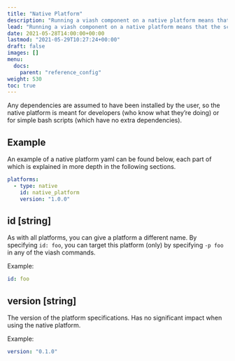```yaml
---
title: "Native Platform"
description: "Running a viash component on a native platform means that the script will be executed in your current environment."
lead: "Running a viash component on a native platform means that the script will be executed in your current environment."
date: 2021-05-28T14:00:00+00:00
lastmod: "2021-05-29T10:27:24+00:00"
draft: false
images: []
menu:
  docs:
    parent: "reference_config"
weight: 530
toc: true
---
```




Any dependencies are assumed to have been installed by the user, so the
native platform is meant for developers (who know what they’re doing) or
for simple bash scripts (which have no extra dependencies).

## Example

An example of a native platform yaml can be found below, each part of
which is explained in more depth in the following sections.

``` yaml
platforms:
  - type: native
    id: native_platform
    version: "1.0.0"
```

## id \[string\]

As with all platforms, you can give a platform a different name. By
specifying `id: foo`, you can target this platform (only) by specifying
`-p foo` in any of the viash commands.

Example:

``` yaml
id: foo
```

## version \[string\]

The version of the platform specifications. Has no significant impact
when using the native platform.

Example:

``` yaml
version: "0.1.0"
```
